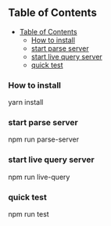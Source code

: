 
## Table of Contents

- [Table of Contents](#table-of-contents)
  - [How to install](#how-to-install)
  - [start parse server](#start-parse-server)
  - [start live query server](#start-live-query-server)
  - [quick test](#quick-test)

### How to install
yarn install

### start parse server
npm run parse-server

### start live query server
npm run live-query

### quick test
npm run test









